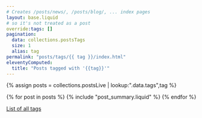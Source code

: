 ```yaml
---
# Creates /posts/news/, /posts/blog/, ... index pages
layout: base.liquid
# so it's not treated as a post
override:tags: []
pagination:
  data: collections.postsTags
  size: 1
  alias: tag
permalink: "posts/tags/{{ tag }}/index.html"
eleventyComputed:
  title: "Posts tagged with '{{tag}}'"
---
```


{% assign posts = collections.postsLive | lookup:".data.tags",tag %}

{% for post in posts %}
{% include "post_summary.liquid" %}
{% endfor %}

<p><a href="..">List of all tags</a></p>
